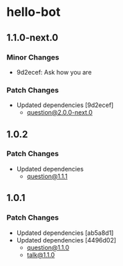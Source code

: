 # hello-bot

## 1.1.0-next.0

### Minor Changes

- 9d2ecef: Ask how you are

### Patch Changes

- Updated dependencies [9d2ecef]
  - question@2.0.0-next.0

## 1.0.2

### Patch Changes

- Updated dependencies
  - question@1.1.1

## 1.0.1

### Patch Changes

- Updated dependencies [ab5a8d1]
- Updated dependencies [4496d02]
  - question@1.1.0
  - talk@1.1.0
